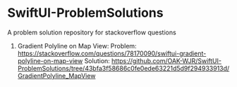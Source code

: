 # SwiftUI-ProblemSolutions
A problem solution repository for stackoverflow questions

1. Gradient Polyline on Map View:
   Problem: https://stackoverflow.com/questions/78170090/swiftui-gradient-polyline-on-map-view
   Solution: https://github.com/OAK-WJR/SwiftUI-ProblemSolutions/tree/43bfa3f58686c0fe0ede63221d5d9f294933913d/GradientPolyline_MapView
